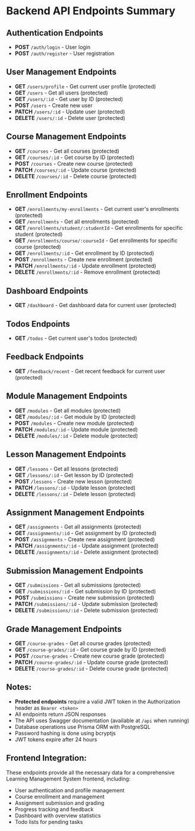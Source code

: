 # Backend API Endpoints Summary

## Authentication Endpoints
- **POST** `/auth/login` - User login
- **POST** `/auth/register` - User registration

## User Management Endpoints
- **GET** `/users/profile` - Get current user profile (protected)
- **GET** `/users` - Get all users (protected)
- **GET** `/users/:id` - Get user by ID (protected)
- **POST** `/users` - Create new user
- **PATCH** `/users/:id` - Update user (protected)
- **DELETE** `/users/:id` - Delete user (protected)

## Course Management Endpoints
- **GET** `/courses` - Get all courses (protected)
- **GET** `/courses/:id` - Get course by ID (protected)
- **POST** `/courses` - Create new course (protected)
- **PATCH** `/courses/:id` - Update course (protected)
- **DELETE** `/courses/:id` - Delete course (protected)

## Enrollment Endpoints
- **GET** `/enrollments/my-enrollments` - Get current user's enrollments (protected)
- **GET** `/enrollments` - Get all enrollments (protected)
- **GET** `/enrollments/student/:studentId` - Get enrollments for specific student (protected)
- **GET** `/enrollments/course/:courseId` - Get enrollments for specific course (protected)
- **GET** `/enrollments/:id` - Get enrollment by ID (protected)
- **POST** `/enrollments` - Create new enrollment (protected)
- **PATCH** `/enrollments/:id` - Update enrollment (protected)
- **DELETE** `/enrollments/:id` - Remove enrollment (protected)

## Dashboard Endpoints
- **GET** `/dashboard` - Get dashboard data for current user (protected)

## Todos Endpoints
- **GET** `/todos` - Get current user's todos (protected)

## Feedback Endpoints
- **GET** `/feedback/recent` - Get recent feedback for current user (protected)

## Module Management Endpoints
- **GET** `/modules` - Get all modules (protected)
- **GET** `/modules/:id` - Get module by ID (protected)
- **POST** `/modules` - Create new module (protected)
- **PATCH** `/modules/:id` - Update module (protected)
- **DELETE** `/modules/:id` - Delete module (protected)

## Lesson Management Endpoints
- **GET** `/lessons` - Get all lessons (protected)
- **GET** `/lessons/:id` - Get lesson by ID (protected)
- **POST** `/lessons` - Create new lesson (protected)
- **PATCH** `/lessons/:id` - Update lesson (protected)
- **DELETE** `/lessons/:id` - Delete lesson (protected)

## Assignment Management Endpoints
- **GET** `/assignments` - Get all assignments (protected)
- **GET** `/assignments/:id` - Get assignment by ID (protected)
- **POST** `/assignments` - Create new assignment (protected)
- **PATCH** `/assignments/:id` - Update assignment (protected)
- **DELETE** `/assignments/:id` - Delete assignment (protected)

## Submission Management Endpoints
- **GET** `/submissions` - Get all submissions (protected)
- **GET** `/submissions/:id` - Get submission by ID (protected)
- **POST** `/submissions` - Create new submission (protected)
- **PATCH** `/submissions/:id` - Update submission (protected)
- **DELETE** `/submissions/:id` - Delete submission (protected)

## Grade Management Endpoints
- **GET** `/course-grades` - Get all course grades (protected)
- **GET** `/course-grades/:id` - Get course grade by ID (protected)
- **POST** `/course-grades` - Create new course grade (protected)
- **PATCH** `/course-grades/:id` - Update course grade (protected)
- **DELETE** `/course-grades/:id` - Delete course grade (protected)

## Notes:
- **Protected endpoints** require a valid JWT token in the Authorization header as `Bearer <token>`
- All endpoints return JSON responses
- The API uses Swagger documentation (available at `/api` when running)
- Database operations use Prisma ORM with PostgreSQL
- Password hashing is done using bcryptjs
- JWT tokens expire after 24 hours

## Frontend Integration:
These endpoints provide all the necessary data for a comprehensive Learning Management System frontend, including:
- User authentication and profile management
- Course enrollment and management
- Assignment submission and grading
- Progress tracking and feedback
- Dashboard with overview statistics
- Todo lists for pending tasks
